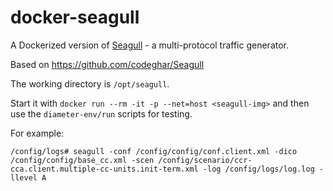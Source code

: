 # docker-seagull

A Dockerized version of [Seagull](http://gull.sourceforge.net/ "Seagull") - a multi-protocol traffic generator.

Based on https://github.com/codeghar/Seagull

The working directory is `/opt/seagull`.

Start it with `docker run --rm -it -p --net=host <seagull-img>` and then use the `diameter-env/run` scripts for testing.

For example:

`/config/logs# seagull -conf /config/config/conf.client.xml -dico /config/config/base_cc.xml -scen /config/scenario/ccr-cca.client.multiple-cc-units.init-term.xml -log /config/logs/log.log -llevel A`

